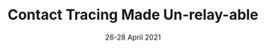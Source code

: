 ---
title: "Contact Tracing Made Un-relay-able"
collection: publications
category: Conferences
date: 26-28 April 2021
venue: 'Proceedings of 11th ACM Conference on Data and Application Security and Privacy (CODASPY 2021) Virtual event, 26-28 April 2021'
paperurl: ''
--- 
